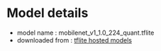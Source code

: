 # Model details

* model name : mobilenet_v1_1.0_224_quant.tflite
* downloaded from : [tflite hosted models](https://www.tensorflow.org/lite/guide/hosted_models)


